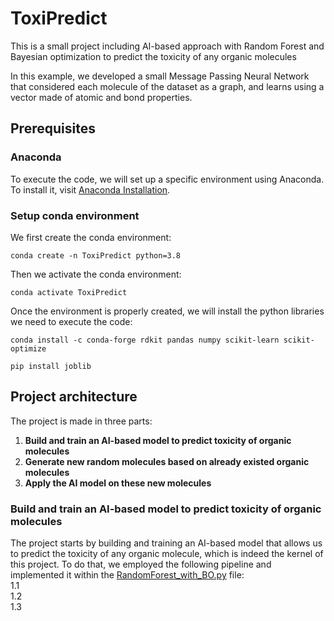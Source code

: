 # ToxiPredict
This is a small project including AI-based approach with Random Forest and Bayesian optimization to predict the toxicity of any organic molecules

In this example, we developed a small Message Passing Neural Network that considered each molecule of the dataset as a graph, and learns using a vector made of atomic and bond properties. 

## Prerequisites

### Anaconda

To execute the code, we will set up a specific environment using Anaconda. To install it, visit [Anaconda Installation](https://docs.anaconda.com/free/anaconda/install/).

### Setup conda environment

We first create the conda environment: 
```
conda create -n ToxiPredict python=3.8
```

Then we activate the conda environment:
```
conda activate ToxiPredict
```

Once the environment is properly created, we will install the python libraries we need to execute the code:
```
conda install -c conda-forge rdkit pandas numpy scikit-learn scikit-optimize
```
```
pip install joblib
```

## Project architecture

The project is made in three parts:  
1. **Build and train an AI-based model to predict toxicity of organic molecules**  
2. **Generate new random molecules based on already existed organic molecules**  
3. **Apply the AI model on these new molecules**  

### Build and train an AI-based model to predict toxicity of organic molecules

The project starts by building and training an AI-based model that allows us to predict the toxicity of any organic molecule, which is indeed the kernel of this project. To do that, we employed the following pipeline and implemented it within the [RandomForest_with_BO.py](RandomForest_with_BO.py) file:  
1.1  
1.2  
1.3  

